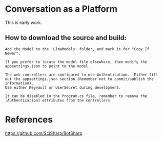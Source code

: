 # Conversation as a Platform


This is early work.

## How to download the source and build:


```
Add the Model to the 'LlmaModels' folder, and mark it for "Copy If Newer".

If you prefer to locate the model file elsewhere, then modify the appsettings.json to point to the model.

The web controllers are configured to use Authentication.  Either fill out the appsettings.json section (Remember not to commit/publish the information).
Use either Keyvault or UserSecret during development.

It can be disabled in the Program.cs file, remember to remove the [Authentication] attributes from the controllers.

```



# References
https://github.com/SciSharp/BotSharp


